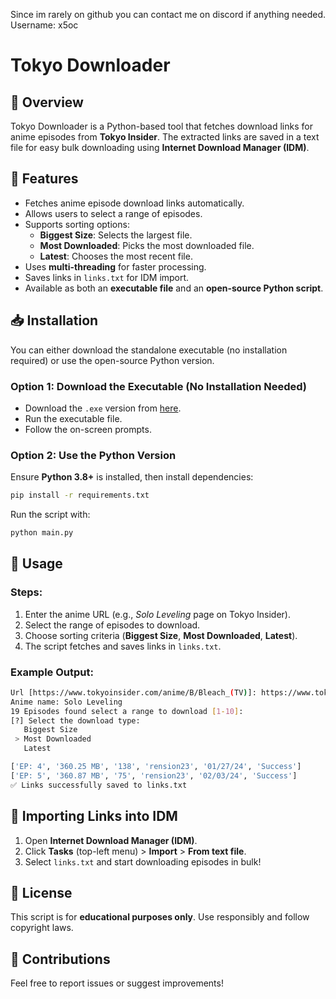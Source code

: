 Since im rarely on github you can contact me on discord if anything needed. Username: x5oc

# Tokyo Downloader
## 📌 Overview

Tokyo Downloader is a Python-based tool that fetches download links for anime episodes from **Tokyo Insider**. The extracted links are saved in a text file for easy bulk downloading using **Internet Download Manager (IDM)**.

## 🚀 Features

- Fetches anime episode download links automatically.
- Allows users to select a range of episodes.
- Supports sorting options:
  - **Biggest Size**: Selects the largest file.
  - **Most Downloaded**: Picks the most downloaded file.
  - **Latest**: Chooses the most recent file.
- Uses **multi-threading** for faster processing.
- Saves links in `links.txt` for IDM import.
- Available as both an **executable file** and an **open-source Python script**.

## 📥 Installation

You can either download the standalone executable (no installation required) or use the open-source Python version.

### Option 1: Download the Executable (No Installation Needed)

- Download the `.exe` version from [here](https://github.com/MaJoRX0/Tokyo-Downloader/releases).
- Run the executable file.
- Follow the on-screen prompts.

### Option 2: Use the Python Version

Ensure **Python 3.8+** is installed, then install dependencies:

```sh
pip install -r requirements.txt
```

Run the script with:

```sh
python main.py
```

## 🔧 Usage

### Steps:

1. Enter the anime URL (e.g., *Solo Leveling* page on Tokyo Insider).
2. Select the range of episodes to download.
3. Choose sorting criteria (**Biggest Size**, **Most Downloaded**, **Latest**).
4. The script fetches and saves links in `links.txt`.

### Example Output:

```sh
Url [https://www.tokyoinsider.com/anime/B/Bleach_(TV)]: https://www.tokyoinsider.com/anime/S/Solo_Leveling_(TV)
Anime name: Solo Leveling
19 Episodes found select a range to download [1-10]:
[?] Select the download type:
   Biggest Size
 > Most Downloaded
   Latest

['EP: 4', '360.25 MB', '138', 'rension23', '01/27/24', 'Success']
['EP: 5', '360.87 MB', '75', 'rension23', '02/03/24', 'Success']
✅ Links successfully saved to links.txt
```

## 📂 Importing Links into IDM

1. Open **Internet Download Manager (IDM)**.
2. Click **Tasks** (top-left menu) > **Import** > **From text file**.
3. Select `links.txt` and start downloading episodes in bulk!

## 📜 License

This script is for **educational purposes only**. Use responsibly and follow copyright laws.

## 🤝 Contributions

Feel free to report issues or suggest improvements!

